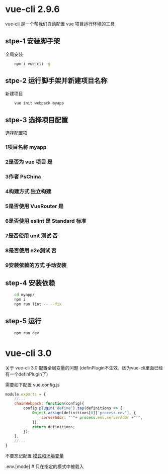 # vue-cli 2.9.6
vue-cli 是一个帮我们自动配置 vue 项目运行环境的工具

## stpe-1 安装脚手架
全局安装
```bash
    npm i vue-cli -g
```

## stpe-2 运行脚手架并新建项目名称
新建项目
```
    vue init webpack myapp
```

## stpe-3 选择项目配置
选择配置项

### 1项目名称 myapp
### 2是否为 vue 项目 是
### 3作者 PsChina
### 4构建方式 独立构建
### 5是否使用 VueRouter 是
### 6是否使用 eslint 是 Standard 标准
### 7是否使用 unit 测试 否
### 8是否使用 e2e测试 否
### 9安装依赖的方式 手动安装

## step-4 安装依赖
```bash
    cd myapp/
    npm i
    npm run lint -- --fix
```
## step-5 运行
```bash
    npm run dev
```

# vue-cli 3.0

关于 vue-cli 3.0 配置全局变量的问题 (definPlugin不生效，因为vue-cli里面已经有一个definPlugin了)

需要如下配置
vue.config.js
```js
module.exports = {
    //...
	chainWebpack: function(config){
		config.plugin('define').tap(definitions => {
			Object.assign(definitions[0]['process.env'], {
				serverAddr: "'"+ process.env.serverAddr +"'",
			});
			return definitions;
		});
	},
    //...
}
```

不要忘记配置 [模式和环境变量](https://cli.vuejs.org/zh/guide/mode-and-env.html#%E6%A8%A1%E5%BC%8F)

.env.[mode]         # 只在指定的模式中被载入

